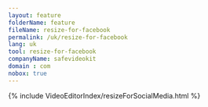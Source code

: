 ```yaml
---
layout: feature
folderName: feature
fileName: resize-for-facebook
permalink: /uk/resize-for-facebook
lang: uk
tool: resize-for-facebook
companyName: safevideokit
domain : com
nobox: true
---
```


{% include VideoEditorIndex/resizeForSocialMedia.html %}

   